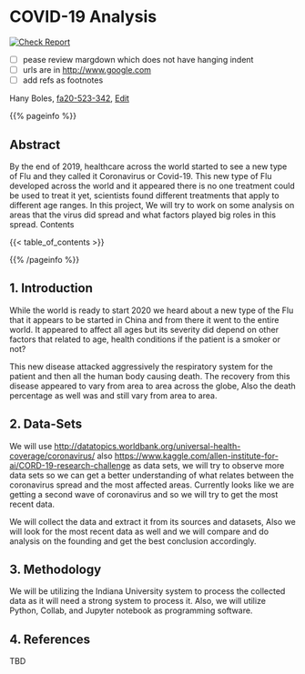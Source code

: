 # COVID-19 Analysis

[![Check Report](https://github.com/cybertraining-dsc/fa20-523-342/workflows/Check%20Report/badge.svg)](https://github.com/cybertraining-dsc/fa20-523-342/actions)

- [ ] pease review margdown which does not have hanging indent
- [ ] urls are in <http://www.google.com>
- [ ] add refs as footnotes

Hany Boles, [fa20-523-342](https://github.com/cybertraining-dsc/fa20-523-342/), [Edit](https://github.com/cybertraining-dsc/fa20-523-342/blob/master/project/project.md)

{{% pageinfo %}}

## Abstract

By the end of 2019, healthcare across the world started to see a new type of Flu and they called it Coronavirus or Covid-19. This new type of Flu developed across the world and it appeared there is no one treatment could be used to treat it yet, scientists found different treatments that apply to different age ranges. In this project, We will try to work on some analysis on areas that the virus did spread and what factors played big roles in this spread.
Contents

{{< table_of_contents >}}

{{% /pageinfo %}}

## 1. Introduction

While the world is ready to start 2020 we heard about a new type of the Flu that it appears to be started in China and from there it went to the entire world. It appeared to affect all ages but its severity did depend on other factors that related to age, health conditions if the patient is a smoker or not?

This new disease attacked aggressively the respiratory system for the patient and then all the human body causing death. The recovery from this disease appeared to vary from area to area across the globe, Also the death percentage as well was and still vary from area to area. 

## 2. Data-Sets

We will use http://datatopics.worldbank.org/universal-health-coverage/coronavirus/  also https://www.kaggle.com/allen-institute-for-ai/CORD-19-research-challenge as data sets, we will try to observe more data sets so we can get a better understanding of what relates between the coronavirus spread and the most affected areas. Currently looks like we are getting a second wave of coronavirus and so we will try to get the most recent data.

We will collect the data and extract it from its sources and datasets, Also we will look for the most recent data as well and we will compare and do analysis on the founding and get the best conclusion accordingly.

## 3. Methodology

We will be utilizing the Indiana University system to process the collected data as it will need a strong system to process it. Also, we will utilize Python, Collab, and Jupyter notebook as programming software.

	
## 4. References

TBD
